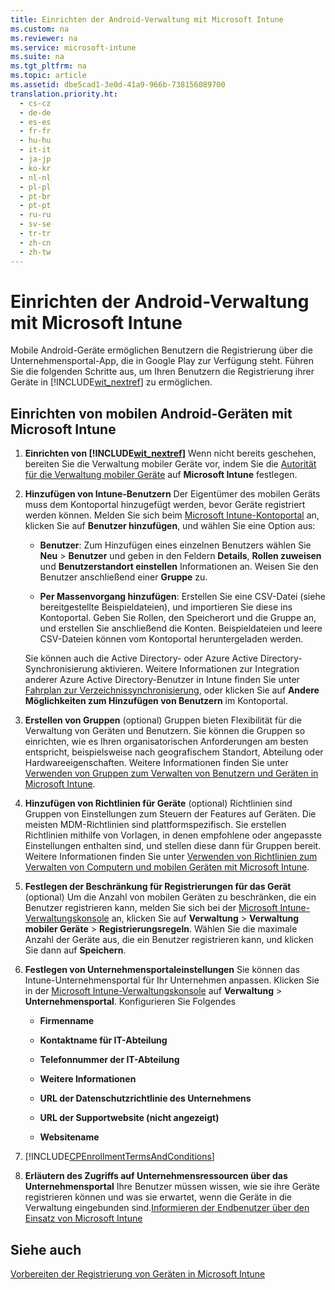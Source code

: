 ```yaml
---
title: Einrichten der Android-Verwaltung mit Microsoft Intune
ms.custom: na
ms.reviewer: na
ms.service: microsoft-intune
ms.suite: na
ms.tgt_pltfrm: na
ms.topic: article
ms.assetid: dbe5cad1-3e0d-41a9-966b-738156089700
translation.priority.ht: 
  - cs-cz
  - de-de
  - es-es
  - fr-fr
  - hu-hu
  - it-it
  - ja-jp
  - ko-kr
  - nl-nl
  - pl-pl
  - pt-br
  - pt-pt
  - ru-ru
  - sv-se
  - tr-tr
  - zh-cn
  - zh-tw
---
```

# Einrichten der Android-Verwaltung mit Microsoft Intune
Mobile Android-Geräte ermöglichen Benutzern die Registrierung über die Unternehmensportal-App, die in Google Play zur Verfügung steht. Führen Sie die folgenden Schritte aus, um Ihren Benutzern die Registrierung ihrer Geräte in [!INCLUDE[wit_nextref](../Token/wit_nextref_md.md)] zu ermöglichen.

## Einrichten von mobilen Android-Geräten mit Microsoft Intune

1.  **Einrichten von [!INCLUDE[wit_nextref](../Token/wit_nextref_md.md)]**
    Wenn nicht bereits geschehen,  bereiten Sie die Verwaltung mobiler Geräte vor, indem Sie die [Autorität für die Verwaltung mobiler Geräte](https://technet.microsoft.com/library/mt346013.aspx) auf **Microsoft Intune** festlegen.

2.  **Hinzufügen von Intune-Benutzern** 
    Der Eigentümer des mobilen Geräts muss dem Kontoportal hinzugefügt werden, bevor Geräte registriert werden können. Melden Sie sich beim [Microsoft Intune-Kontoportal](http://go.microsoft.com/fwlink/?LinkId=698854) an, klicken Sie auf **Benutzer hinzufügen**, und wählen Sie eine Option aus:

    -   **Benutzer**: Zum Hinzufügen eines einzelnen Benutzers wählen Sie **Neu** &gt; **Benutzer** und geben in den Feldern **Details**, **Rollen zuweisen** und  **Benutzerstandort einstellen** Informationen an. Weisen Sie den Benutzer anschließend einer **Gruppe** zu.

    -   **Per Massenvorgang hinzufügen**: Erstellen Sie eine CSV-Datei (siehe bereitgestellte Beispieldateien), und importieren Sie diese ins Kontoportal. Geben Sie Rollen, den Speicherort und die Gruppe an, und erstellen Sie anschließend die Konten. Beispieldateien und leere CSV-Dateien können vom Kontoportal heruntergeladen werden.

    Sie können auch die Active Directory- oder Azure Active Directory-Synchronisierung aktivieren. Weitere Informationen zur Integration anderer Azure Active Directory-Benutzer in Intune finden Sie unter [Fahrplan zur Verzeichnissynchronisierung](http://go.microsoft.com/fwlink/?LinkId=511540), oder klicken Sie auf **Andere Möglichkeiten zum Hinzufügen von Benutzern** im Kontoportal.

3.  **Erstellen von Gruppen**  (optional)
    Gruppen bieten Flexibilität für die Verwaltung von Geräten und Benutzern. Sie können die Gruppen so einrichten, wie es Ihren organisatorischen Anforderungen am besten entspricht, beispielsweise nach geografischem Standort, Abteilung oder Hardwareeigenschaften.   Weitere Informationen finden Sie unter [Verwenden von Gruppen zum Verwalten von Benutzern und Geräten in Microsoft Intune](../Topic/Use-groups-to-manage-users-and-devices-with-Microsoft-Intune.md).

4.  **Hinzufügen von Richtlinien für Geräte** (optional)
    Richtlinien sind Gruppen von Einstellungen zum Steuern der Features auf Geräten. Die meisten MDM-Richtlinien sind plattformspezifisch. Sie erstellen Richtlinien mithilfe von Vorlagen, in denen empfohlene oder angepasste Einstellungen enthalten sind, und stellen diese dann für Gruppen bereit. Weitere Informationen finden Sie unter [Verwenden von Richtlinien zum Verwalten von Computern und mobilen Geräten mit Microsoft Intune](../Topic/Use-policies-to-manage-computers-and-mobile-devices-with-Microsoft-Intune.md).

5.  **Festlegen der Beschränkung für Registrierungen für das Gerät** (optional) 
    Um die Anzahl von mobilen Geräten zu beschränken, die ein Benutzer registrieren kann, melden Sie sich bei der [Microsoft Intune-Verwaltungskonsole](http://manage.microsoft.com) an, klicken Sie auf **Verwaltung** &gt; **Verwaltung mobiler Geräte** &gt; **Registrierungsregeln**. Wählen Sie die maximale Anzahl der Geräte aus, die ein Benutzer registrieren kann, und klicken Sie dann auf **Speichern**.

6.  **Festlegen von Unternehmensportaleinstellungen** 
     Sie können das Intune-Unternehmensportal für Ihr Unternehmen anpassen. Klicken Sie in der [Microsoft Intune-Verwaltungskonsole](http://manage.microsoft.com) auf **Verwaltung** &gt; **Unternehmensportal**. Konfigurieren Sie Folgendes

    -   **Firmenname**

    -   **Kontaktname für IT-Abteilung**

    -   **Telefonnummer der IT-Abteilung**

    -   **Weitere Informationen**

    -   **URL der Datenschutzrichtlinie des Unternehmens**

    -   **URL der Supportwebsite (nicht angezeigt)**

    -   **Websitename**

7.  [!INCLUDE[CPEnrollmentTermsAndConditions](../Token/CPEnrollmentTermsAndConditions_md.md)]

8.  **Erläutern des Zugriffs auf Unternehmensressourcen über das Unternehmensportal**
    Ihre Benutzer müssen wissen, wie sie ihre Geräte registrieren können und was sie erwartet, wenn die Geräte in die Verwaltung eingebunden sind.[Informieren der Endbenutzer über den Einsatz von Microsoft Intune](../Topic/What-to-tell-your-end-users-about-using-Microsoft-Intune.md)

## Siehe auch
[Vorbereiten der Registrierung von Geräten in Microsoft Intune](../Topic/Get-ready-to-enroll-devices-in-Microsoft-Intune.md)

